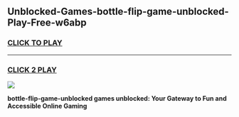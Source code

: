 
## Unblocked-Games-bottle-flip-game-unblocked-Play-Free-w6abp
<h3>
<a href="https://premium76.site?title=bottle-flip-game-unblocked&ref=18A">CLICK TO PLAY</a></h3>
<hr>

<h3>
<a href="https://premium76.site?title=bottle-flip-game-unblocked&ref=18A">CLICK 2 PLAY</a>
  
</h3>

<a href="https://premium76.site?title=bottle-flip-game-unblocked&ref=18A"><img src="https://clearcache.store/games.png"></a>


**bottle-flip-game-unblocked games unblocked: Your Gateway to Fun and Accessible Online Gaming**
